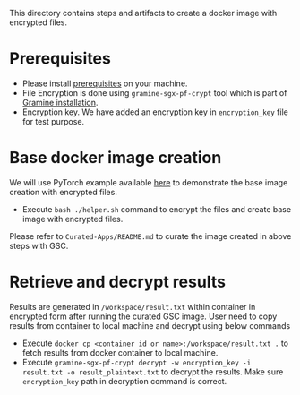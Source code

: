 This directory contains steps and artifacts to create a docker image with encrypted files.

# Prerequisites

- Please install [prerequisites](https://github.com/gramineproject/examples/tree/master/pytorch#pre-requisites)
  on your machine.
- File Encryption is done using `gramine-sgx-pf-crypt` tool which is part of
  [Gramine installation](https://gramine.readthedocs.io/en/latest/quickstart.html#install-gramine).
- Encryption key. We have added an encryption key in `encryption_key` file for test purpose.

# Base docker image creation

We will use PyTorch example available [here](https://github.com/gramineproject/examples/blob/master/pytorch/)
to demonstrate the base image creation with encrypted files.

- Execute `bash ./helper.sh` command to encrypt the files and create base image with
  encrypted files.

Please refer to `Curated-Apps/README.md` to curate the image created in above steps with GSC.

# Retrieve and decrypt results

Results are generated in `/workspace/result.txt` within container in encrypted form after running
the curated GSC image. User need to copy results from container to local machine and decrypt using
below commands

- Execute `docker cp <container id or name>:/workspace/result.txt .` to fetch results from docker
  container to local machine.
- Execute `gramine-sgx-pf-crypt decrypt -w encryption_key -i result.txt -o result_plaintext.txt` to
  decrypt the results. Make sure `encryption_key` path in decryption command is correct.
